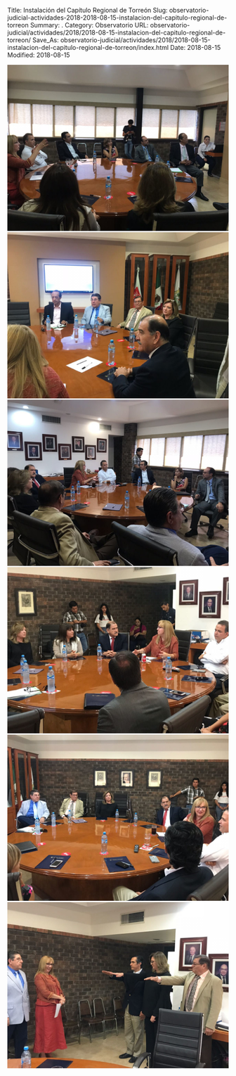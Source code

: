 Title: Instalación del Capítulo Regional de Torreón
Slug: observatorio-judicial-actividades-2018-2018-08-15-instalacion-del-capitulo-regional-de-torreon
Summary: .
Category: Observatorio
URL: observatorio-judicial/actividades/2018/2018-08-15-instalacion-del-capitulo-regional-de-torreon/
Save_As: observatorio-judicial/actividades/2018/2018-08-15-instalacion-del-capitulo-regional-de-torreon/index.html
Date: 2018-08-15
Modified: 2018-08-15


<img src="foto_1.jpg" class="img-fluid"> 

<img src="foto_2.jpg" class="img-fluid"> 

<img src="foto_3.jpg" class="img-fluid"> 

<img src="foto_4.jpg" class="img-fluid"> 

<img src="foto_5.jpg" class="img-fluid"> 

<img src="foto_6.jpg" class="img-fluid"> 



